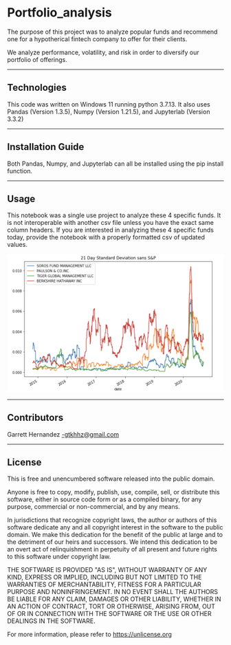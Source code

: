 # Portfolio_analysis

The purpose of this project was to analyze popular funds and recommend one for a hypotherical fintech company to offer for their clients.

We analyze performance, volatility, and risk in order to diversify our portfolio of offerings.

---

## Technologies

This code was written on Windows 11 running python 3.7.13. It also uses Pandas (Version 1.3.5), Numpy (Version 1.21.5), and Jupyterlab (Version 3.3.2)

---

## Installation Guide

Both Pandas, Numpy, and Jupyterlab can all be installed using the pip install function.

---

## Usage

This notebook was a single use project to analyze these 4 specific funds. It is not interoperable with another csv file unless you have the exact same column headers. If you are interested in analyzing these 4 specific funds today, provide the notebook with a properly formatted csv of updated values.

![Screenshot of a chart.](Resources/chart_screenshot.png)

---

## Contributors

Garrett Hernandez -gtkhhz@gmail.com

---

## License

This is free and unencumbered software released into the public domain.

Anyone is free to copy, modify, publish, use, compile, sell, or
distribute this software, either in source code form or as a compiled
binary, for any purpose, commercial or non-commercial, and by any
means.

In jurisdictions that recognize copyright laws, the author or authors
of this software dedicate any and all copyright interest in the
software to the public domain. We make this dedication for the benefit
of the public at large and to the detriment of our heirs and
successors. We intend this dedication to be an overt act of
relinquishment in perpetuity of all present and future rights to this
software under copyright law.

THE SOFTWARE IS PROVIDED "AS IS", WITHOUT WARRANTY OF ANY KIND,
EXPRESS OR IMPLIED, INCLUDING BUT NOT LIMITED TO THE WARRANTIES OF
MERCHANTABILITY, FITNESS FOR A PARTICULAR PURPOSE AND NONINFRINGEMENT.
IN NO EVENT SHALL THE AUTHORS BE LIABLE FOR ANY CLAIM, DAMAGES OR
OTHER LIABILITY, WHETHER IN AN ACTION OF CONTRACT, TORT OR OTHERWISE,
ARISING FROM, OUT OF OR IN CONNECTION WITH THE SOFTWARE OR THE USE OR
OTHER DEALINGS IN THE SOFTWARE.

For more information, please refer to <https://unlicense.org>

